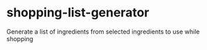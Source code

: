 # shopping-list-generator
Generate a list of ingredients from selected ingredients to use while shopping
